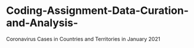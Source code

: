 # Coding-Assignment-Data-Curation-and-Analysis-
Coronavirus Cases in Countries and Territories in January 2021
